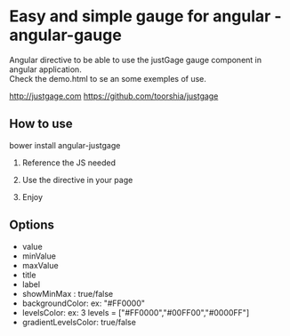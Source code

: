 
Easy and simple gauge for angular - angular-gauge
=================
   
Angular directive to be able to use the justGage gauge component in angular application.  
Check the demo.html to se an some exemples of use.

http://justgage.com
https://github.com/toorshia/justgage

How to use
-----
bower install angular-justgage

 1) Reference the JS needed

     <script src="./bower_components/raphael/raphael.js"></script>
    <script src="./bower_components/justgage-bower/justgage.js"></script>
    <script src="./angular-justgage.js"></script>

2) Use the directive in your page

     <just-gage value="'13'"></just-gage>

3) Enjoy

Options
----
  * value
  * minValue
  * maxValue
  * title
  * label
  * showMinMax : true/false
  * backgroundColor: ex: "#FF0000"
  * levelsColor: ex: 3 levels = ["#FF0000","#00FF00","#0000FF"]
  * gradientLevelsColor: true/false
